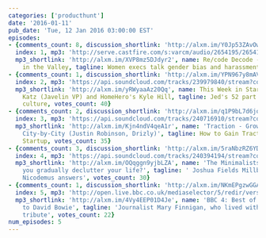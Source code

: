 ```yaml
---
categories: ['producthunt']
date: '2016-01-11'
pub_date: 'Tue, 12 Jan 2016 03:00:00 EST'
episodes:
- {comments_count: 8, discussion_shortlink: 'http://alxm.im/Y0Jp53ZAvOw8O', discussion_url: 'https://www.producthunt.com/podcasts/re-code-decode-the-elephant-in-the-valley',
  index: 1, mp3: 'http://serve.castfire.com/s:varcm/audio/2654195/2654195_2016-01-08-195235.mp3?ad_params=zones%3DPreroll%2CMidroll%2CPostroll%7Cstation_id%3D3337',
  mp3_shortlink: 'http://alxm.im/XVP8mz5DJdyr2', name: Re/code Decode - The Elephant
    in the Valley, tagline: Women execs talk gender bias and harassment in tech, votes_count: 80}
- {comments_count: 1, discussion_shortlink: 'http://alxm.im/YPN967y8mAVdP', discussion_url: 'https://www.producthunt.com/podcasts/this-week-in-startups-jed-katz-javelin-vp-and-homehero-s-kyle-hill',
  index: 2, mp3: 'https://api.soundcloud.com/tracks/239979840/stream?consumer_key=4f917f233859b18e40ae49ddec42442c',
  mp3_shortlink: 'http://alxm.im/yRWyaaAz20Qq', name: This Week in Startups - Jed
    Katz (Javelin VP) and HomeHero's Kyle Hill, tagline: Jed's 52 part series / Company
    culture, votes_count: 40}
- {comments_count: 2, discussion_shortlink: 'http://alxm.im/q1P9bL7d6jog7', discussion_url: 'https://www.producthunt.com/podcasts/traction-growing-startups-city-by-city-justin-robinson-drizly',
  index: 3, mp3: 'https://api.soundcloud.com/tracks/240716910/stream?consumer_key=4f917f233859b18e40ae49ddec42442c',
  mp3_shortlink: 'http://alxm.im/Kjn4ndV4qeA1r', name: 'Traction - Growing Startups
    City-by-City (Justin Robinson, Drizly)', tagline: How to Gain Traction as a Location-Based
    Startup, votes_count: 35}
- {comments_count: 3, discussion_shortlink: 'http://alxm.im/5raNbzRZ6YDb5', discussion_url: 'https://www.producthunt.com/podcasts/the-minimalists-how-can-you-gradually-declutter-your-life',
  index: 4, mp3: 'https://api.soundcloud.com/tracks/240394194/stream?consumer_key=4f917f233859b18e40ae49ddec42442c',
  mp3_shortlink: 'http://alxm.im/OQqggn9yjbLZA', name: 'The Minimalists - How can
    you gradually declutter your life?', tagline: ' Joshua Fields Millburn & Ryan
    Nicodemus answers', votes_count: 30}
- {comments_count: 1, discussion_shortlink: 'http://alxm.im/NKmEPgzwGGAe', discussion_url: 'https://www.producthunt.com/podcasts/bbc-4-best-of-today-tributes-to-david-bowie',
  index: 5, mp3: 'http://open.live.bbc.co.uk/mediaselector/5/redir/version/2.0/mediaset/audio-nondrm-download/proto/http/vpid/p03f5j4g.mp3',
  mp3_shortlink: 'http://alxm.im/4Vy4EEP01D4Je', name: 'BBC 4: Best of Today - Tributes
    to David Bowie', tagline: 'Journalist Mary Finnigan, who lived with Bowiepays
    tribute', votes_count: 22}
num_episodes: 5
---
```

